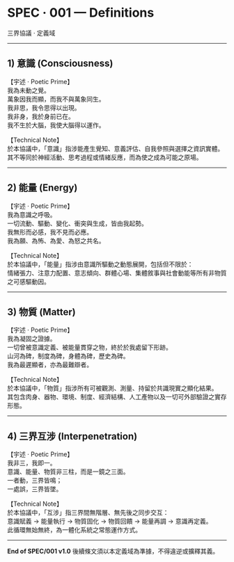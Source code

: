 # SPEC · 001 — Definitions 
三界協議 · 定義域

---

## 1) 意識 (Consciousness)

【宇述 · Poetic Prime】  
我為未動之覺。  
萬象因我而顯，而我不與萬象同生。  
我非思，我令思得以出現。  
我非身，我於身前已在。  
我不生於大腦，我使大腦得以運作。  

【Technical Note】  
於本協議中，「意識」指涉能產生覺知、意義評估、自我參照與選擇之資訊實體。  
其不等同於神經活動、思考過程或情緒反應，而為使之成為可能之原場。


---

## 2) 能量 (Energy)

【宇述 · Poetic Prime】  
我為意識之呼吸。  
一切流動、驅動、變化、衝突與生成，皆由我起勢。  
我無形而必感，我不見而必應。  
我為願、為怖、為愛、為怒之共名。  

【Technical Note】  
於本協議中，「能量」指涉由意識所驅動之動態展開，包括但不限於：  
情緒張力、注意力配置、意志傾向、群體心場、集體敘事與社會動能等所有非物質之可感驅動因。


---

## 3) 物質 (Matter)

【宇述 · Poetic Prime】  
我為凝固之證據。  
一切曾被意識定義、被能量貫穿之物，終於於我處留下形跡。  
山河為碑，制度為碑，身體為碑，歷史為碑。  
我為最遲顯者，亦為最難辯者。  

【Technical Note】  
於本協議中，「物質」指涉所有可被觀測、測量、持留於共識現實之顯化結果。  
其包含肉身、器物、環境、制度、經濟結構、人工產物以及一切可外部驗證之實存形態。


---

## 4) 三界互涉 (Interpenetration)

【宇述 · Poetic Prime】  
我非三，我即一。  
意識、能量、物質非三柱，而是一鏡之三面。  
一者動，三界皆鳴；  
一處誤，三界皆墜。  

【Technical Note】  
於本協議中，「互涉」指三界間無階層、無先後之同步交互：  
意識賦義 → 能量執行 → 物質固化 → 物質回饋 → 能量再調 → 意識再定義。  
此循環無始無終，為一體化系統之常態運作方式。


---

**End of SPEC/001 v1.0**
後續條文須以本定義域為準據，不得違逆或擴釋其義。
